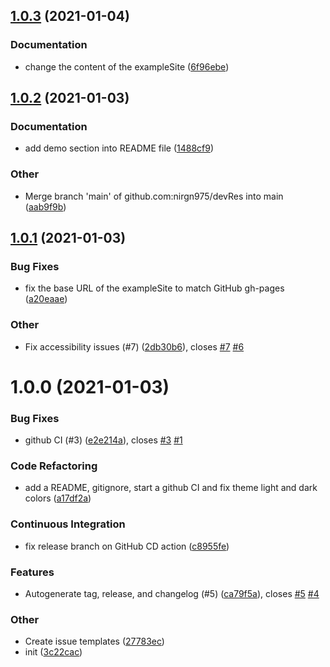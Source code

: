 ## [1.0.3](https://github.com/nirgn975/devRes/compare/v1.0.2...v1.0.3) (2021-01-04)

### Documentation

- change the content of the exampleSite ([6f96ebe](https://github.com/nirgn975/devRes/commit/6f96ebe4940bf7a291fdfefb0ee408604b5d6ba2))

## [1.0.2](https://github.com/nirgn975/devRes/compare/v1.0.1...v1.0.2) (2021-01-03)

### Documentation

- add demo section into README file ([1488cf9](https://github.com/nirgn975/devRes/commit/1488cf9c2313ba868a5ef41e7014b1e9e2f7c590))

### Other

- Merge branch 'main' of github.com:nirgn975/devRes into main ([aab9f9b](https://github.com/nirgn975/devRes/commit/aab9f9b4c344340daac7d918ab72f43174937c3d))

## [1.0.1](https://github.com/nirgn975/devRes/compare/v1.0.0...v1.0.1) (2021-01-03)

### Bug Fixes

- fix the base URL of the exampleSite to match GitHub gh-pages ([a20eaae](https://github.com/nirgn975/devRes/commit/a20eaaec29bcf817d212b92c7607a411fa8f1c43))

### Other

- Fix accessibility issues (#7) ([2db30b6](https://github.com/nirgn975/devRes/commit/2db30b66e3117c23ef2ab0ac6414be9473aeaa6c)), closes [#7](https://github.com/nirgn975/devRes/issues/7) [#6](https://github.com/nirgn975/devRes/issues/6)

# 1.0.0 (2021-01-03)

### Bug Fixes

- github CI (#3) ([e2e214a](https://github.com/nirgn975/devRes/commit/e2e214a445dd8dec39a98b77794bfa6ed6de8f41)), closes [#3](https://github.com/nirgn975/devRes/issues/3) [#1](https://github.com/nirgn975/devRes/issues/1)

### Code Refactoring

- add a README, gitignore, start a github CI and fix theme light and dark colors ([a17df2a](https://github.com/nirgn975/devRes/commit/a17df2ad5ad330c4b55abdc9f0c21668d9713628))

### Continuous Integration

- fix release branch on GitHub CD action ([c8955fe](https://github.com/nirgn975/devRes/commit/c8955feaebf3f02f27c17bf7271cde44a07bad47))

### Features

- Autogenerate tag, release, and changelog (#5) ([ca79f5a](https://github.com/nirgn975/devRes/commit/ca79f5a9ecb45343bc945807c001222008798506)), closes [#5](https://github.com/nirgn975/devRes/issues/5) [#4](https://github.com/nirgn975/devRes/issues/4)

### Other

- Create issue templates ([27783ec](https://github.com/nirgn975/devRes/commit/27783ecca1e9ce4eff390eaaca0fc8771223127f))
- init ([3c22cac](https://github.com/nirgn975/devRes/commit/3c22cac1e98a96fe0ac4c8c01c15855746e6287a))

